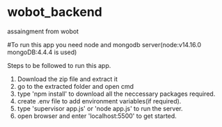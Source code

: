 # wobot_backend
assaingment from wobot

#To run this app you need node and mongodb server(node:v14.16.0 mongoDB:4.4.4 is used)

Steps to be followed to run this app.
1. Download the zip file and extract it
2. go to the extracted folder and open cmd
3. type 'npm install' to download all the neccessary packages required.
4. create .env file to add environment variables(if required).
5. type 'supervisor app.js' or 'node app.js' to run the server.
6. open browser and enter 'localhost:5500' to get started.
